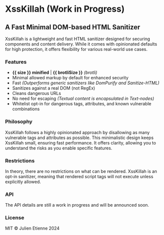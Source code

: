 # XssKillah (Work in Progress)

## A Fast Minimal DOM-based HTML Sanitizer

XssKillah is a lightweight and fast HTML sanitizer designed for securing components and content delivery. While it comes with opinionated defaults for high protection, it offers flexibility for various real-world use cases.

### Features

- **{{ size }} minified** | **{{ brotliSize }}** _(brotli)_
- Minimal allowed markup by default for enhanced security
- Fast _(Outperforms generic sanitizers like DomPurify and Sanitize-HTML)_
- Sanitizes against a real DOM (not RegEx)
- Cleans dangerous URLs
- No need for escaping _(Textual content is encapsulated in Text-nodes)_
- Whitelist opt-in for dangerous tags, attributes, and known vulnerable combinations

### Philosophy

XssKillah follows a highly opinionated approach by disallowing as many vulnerable tags and attributes as possible. This minimalistic design keeps XssKillah small, ensuring fast performance. It offers clarity, allowing you to understand the risks as you enable specific features.

### Restrictions

In theory, there are no restrictions on what can be rendered. XssKillah is an opt-in sanitizer, meaning that rendered script tags will not execute unless explicitly allowed.

### API

The API details are still a work in progress and will be announced soon.

### License

MIT © Julien Etienne 2024
